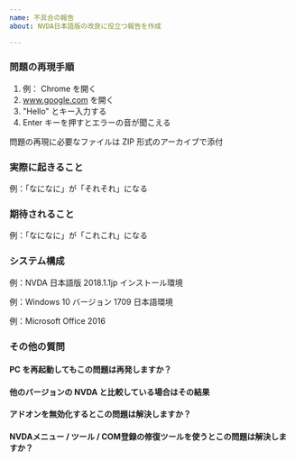 ```yaml
---
name: 不具合の報告
about: NVDA日本語版の改良に役立つ報告を作成

---
```


<!-- この入力欄のテキストを記入する前にお読みください。
必要なファイルの提供方法などについて下記の説明をご確認ください。
必要な情報がない場合はチケット(issue)をクローズすることがあります。
https://github.com/nvaccess/nvda/blob/master/devDocs/githubIssueTemplateExplanationAndExamples.md

NVDA の行動規範 https://github.com/nvdajp/nvdajp/wiki/CODE_OF_CONDUCT を確認してください。チケットの作成、コメント、プルリクエストの作成などにおいて遵守してください。

以下の各質問とセクションは、複数のハッシュ記号（#）で始まります。「例」を削除してください。空白の行に回答と情報を記入してください。
-->

### 問題の再現手順

1. 例： Chrome を開く
2. www.google.com を開く
3. "Hello" とキー入力する
4. Enter キーを押すとエラーの音が聞こえる

問題の再現に必要なファイルは ZIP 形式のアーカイブで添付

### 実際に起きること

例：「なになに」が「それそれ」になる

### 期待されること

例：「なになに」が「これこれ」になる

### システム構成

例：NVDA 日本語版 2018.1.1jp インストール環境

例：Windows 10 バージョン 1709 日本語環境

例：Microsoft Office 2016

### その他の質問

#### PC を再起動してもこの問題は再発しますか？

#### 他のバージョンの NVDA と比較している場合はその結果

#### アドオンを無効化するとこの問題は解決しますか？

#### NVDAメニュー / ツール / COM登録の修復ツールを使うとこの問題は解決しますか？
